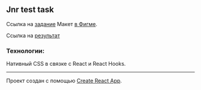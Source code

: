 ## Jnr test task

Ссылка на [задание](https://github.com/Agro-Club/junior-frontend-test)
Макет [в Фигме](https://www.figma.com/file/sOoPi2gOZvfqjOQHa9awMC/Agro.Club-Home-project-Junior-Dev).

Ссылка на [результат](https://prgvg.github.io/jft_Agro.Club/)

### Технологии:

Нативный CSS в связке с React и React Hooks.

---

Проект создан с помощью [Create React App](https://github.com/facebook/create-react-app).
